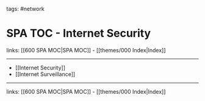 tags: #network

# SPA TOC - Internet Security

links: [[600 SPA MOC|SPA MOC]] - [[themes/000 Index|Index]]

---

* [[Internet Security]]
* [[Internet Surveillance]]

---
links: [[600 SPA MOC|SPA MOC]] - [[themes/000 Index|Index]]